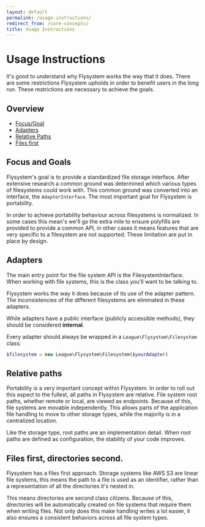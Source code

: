 ```yaml
---
layout: default
permalink: /usage-instructions/
redirect_from: /core-concepts/
title: Usage Instructions
---
```


# Usage Instructions

It's good to understand why Flysystem works the way that it does. There are
some restrictions Flysystem upholds in order to benefit users in the long run.
These restrictions are necessary to achieve the goals. 

## Overview

* [Focus/Goal](#focus-and-goals)
* [Adapters](#adapters)
* [Relative Paths](#relative-paths)
* [Files first](#files-first)

## Focus and Goals

Flysystem's goal is to provide a standardized file storage interface.
After extensive research a common ground was determined which various
types of filesystems could work with. This common ground was converted
into an interface, the `AdapterInterface`. The most important goal for
Flysystem is portability.

In order to achieve portability behaviour across filesystems is normalized.
In some cases this mean's we'll go the extra mile to ensure polyfills are
provided to provide a common API, in other cases it means features that
are very specific to a filesystem are not supported. These limitation are
put in place by design.

## Adapters

The main entry point for the file system API is the
FilesystemInterface. When working with file systems, this is
the class you'll want to be talking to.

Flysystem works the way it does because of its use of the 
adapter pattern. The inconsistencies of the different
filesystems are eliminated in these adapters.

While adapters have a public interface (publicly accessible
methods), they should be considered __internal__.

Every adapter should always be wrapped in a `League\Flysystem\Filesystem`
class:

```php
$filesystem = new League\Flysystem\Filesystem($yourAdapter)
```

## Relative paths

Portability is a very important concept within Flysystem. In order
to roll out this aspect to the fullest, all paths in Flysystem are
relative. File system root paths, whether remote or local, are viewed
as endpoints. Because of this, file systems are movable independently.
This allows parts of the application file handling to move to other
storage types, while the majority is in a centralized location.

Like the storage type, root paths are an implementation detail. When
root paths are defined as configuration, the stability of your code
improves.

## Files first, directories second.

Flysystem has a files first approach. Storage systems like AWS S3
are linear file systems, this means the path to a file is used as an
identifier, rather than a representation of all the directories it's
nested in.

This means directories are second class citizens. Because of this,
directories will be automatically created on file systems that require
them when writing files. Not only does this make handling writes a lot
easier, it also ensures a consistent behaviors across all file system
types.
